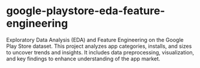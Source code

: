 # google-playstore-eda-feature-engineering
Exploratory Data Analysis (EDA) and Feature Engineering on the Google Play Store dataset. This project analyzes app categories, installs, and sizes to uncover trends and insights. It includes data preprocessing, visualization, and key findings to enhance understanding of the app market.
